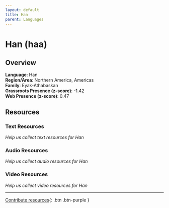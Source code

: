 ```yaml
---
layout: default
title: Han
parent: Languages
---
```


# Han (haa)

## Overview

**Language**: Han  
**Region/Area**: Northern America, Americas  
**Family**: Eyak-Athabaskan  
**Grassroots Presence (z-score)**: -1.42  
**Web Presence (z-score)**: 0.47  

## Resources

### Text Resources
*Help us collect text resources for Han*

### Audio Resources
*Help us collect audio resources for Han*

### Video Resources
*Help us collect video resources for Han*

---

[Contribute resources](https://forms.office.com/e/1SfLJx3u1r){: .btn .btn-purple }
